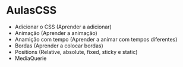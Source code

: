# AulasCSS
 
- Adicionar o CSS (Aprender a adicionar)
- Animação (Aprender a animação)
- Anamição com tempo (Aprender a animar com tempos diferentes)
- Bordas (Aprender a colocar bordas)
- Positions (Relative, absolute, fixed, sticky e static)
- MediaQuerie

